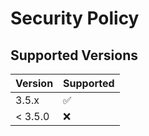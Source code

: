 # Security Policy

## Supported Versions

| Version | Supported          |
| ------- | ------------------ |
| 3.5.x   | :white_check_mark: |
| < 3.5.0 | :x:                |
